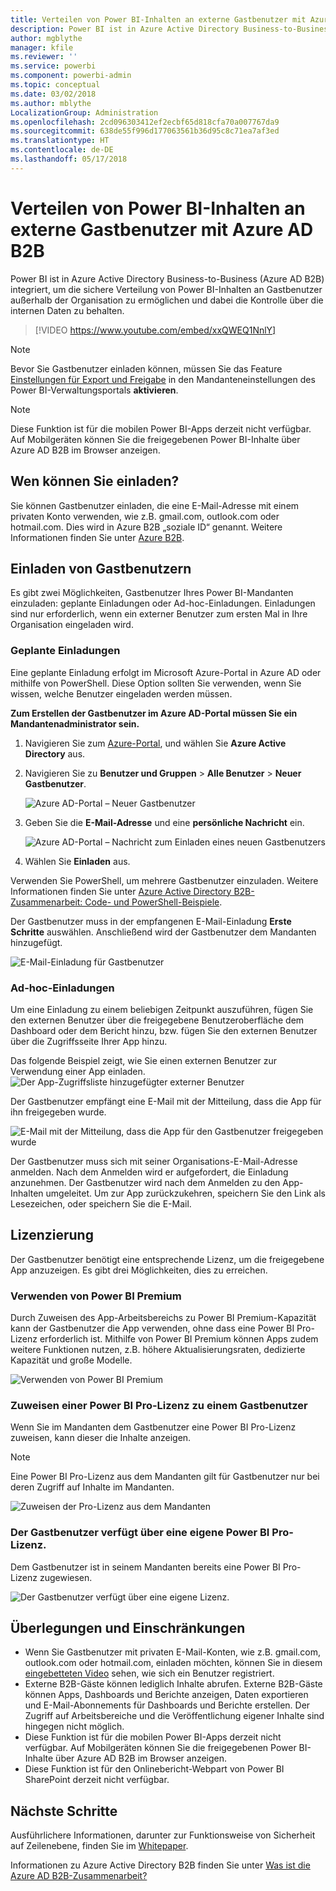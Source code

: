 ```yaml
---
title: Verteilen von Power BI-Inhalten an externe Gastbenutzer mit Azure AD B2B
description: Power BI ist in Azure Active Directory Business-to-Business (Azure AD B2B) integriert, um die sichere Verteilung von Power BI-Inhalten an Gastbenutzer außerhalb der Organisation zu ermöglichen.
author: mgblythe
manager: kfile
ms.reviewer: ''
ms.service: powerbi
ms.component: powerbi-admin
ms.topic: conceptual
ms.date: 03/02/2018
ms.author: mblythe
LocalizationGroup: Administration
ms.openlocfilehash: 2cd096303412ef2ecbf65d818cfa70a007767da9
ms.sourcegitcommit: 638de55f996d177063561b36d95c8c71ea7af3ed
ms.translationtype: HT
ms.contentlocale: de-DE
ms.lasthandoff: 05/17/2018
---
```

# <a name="distribute-power-bi-content-to-external-guest-users-with-azure-ad-b2b"></a>Verteilen von Power BI-Inhalten an externe Gastbenutzer mit Azure AD B2B

Power BI ist in Azure Active Directory Business-to-Business (Azure AD B2B) integriert, um die sichere Verteilung von Power BI-Inhalten an Gastbenutzer außerhalb der Organisation zu ermöglichen und dabei die Kontrolle über die internen Daten zu behalten.

> [!VIDEO https://www.youtube.com/embed/xxQWEQ1NnlY]

> [!NOTE]
> Bevor Sie Gastbenutzer einladen können, müssen Sie das Feature [Einstellungen für Export und Freigabe](service-admin-portal.md#export-and-sharing-settings) in den Mandanteneinstellungen des Power BI-Verwaltungsportals **aktivieren**.

> [!NOTE]
> Diese Funktion ist für die mobilen Power BI-Apps derzeit nicht verfügbar. Auf Mobilgeräten können Sie die freigegebenen Power BI-Inhalte über Azure AD B2B im Browser anzeigen. 

## <a name="who-can-you-invite"></a>Wen können Sie einladen?

Sie können Gastbenutzer einladen, die eine E-Mail-Adresse mit einem privaten Konto verwenden, wie z.B. gmail.com, outlook.com oder hotmail.com. Dies wird in Azure B2B „soziale ID“ genannt. Weitere Informationen finden Sie unter [Azure B2B](https://docs.microsoft.com/en-us/azure/active-directory/active-directory-b2b-what-is-azure-ad-b2b).

## <a name="invite-guest-users"></a>Einladen von Gastbenutzern

Es gibt zwei Möglichkeiten, Gastbenutzer Ihres Power BI-Mandanten einzuladen: geplante Einladungen oder Ad-hoc-Einladungen. Einladungen sind nur erforderlich, wenn ein externer Benutzer zum ersten Mal in Ihre Organisation eingeladen wird.

### <a name="planned-invites"></a>Geplante Einladungen

Eine geplante Einladung erfolgt im Microsoft Azure-Portal in Azure AD oder mithilfe von PowerShell. Diese Option sollten Sie verwenden, wenn Sie wissen, welche Benutzer eingeladen werden müssen. 

**Zum Erstellen der Gastbenutzer im Azure AD-Portal müssen Sie ein Mandantenadministrator sein.**

1. Navigieren Sie zum [Azure-Portal](https://portal.azure.com), und wählen Sie **Azure Active Directory** aus.

2. Navigieren Sie zu **Benutzer und Gruppen** > **Alle Benutzer** > **Neuer Gastbenutzer**.

    ![Azure AD-Portal – Neuer Gastbenutzer](media/service-admin-azure-ad-b2b/azuread-portal-new-guest-user.png)

3. Geben Sie die **E-Mail-Adresse** und eine **persönliche Nachricht** ein.

    ![Azure AD-Portal – Nachricht zum Einladen eines neuen Gastbenutzers](media/service-admin-azure-ad-b2b/azuread-portal-invite-message.png)

4. Wählen Sie **Einladen** aus.

Verwenden Sie PowerShell, um mehrere Gastbenutzer einzuladen. Weitere Informationen finden Sie unter [Azure Active Directory B2B-Zusammenarbeit: Code- und PowerShell-Beispiele](https://docs.microsoft.com/azure/active-directory/b2b/code-samples).

Der Gastbenutzer muss in der empfangenen E-Mail-Einladung **Erste Schritte** auswählen. Anschließend wird der Gastbenutzer dem Mandanten hinzugefügt.

![E-Mail-Einladung für Gastbenutzer](media/service-admin-azure-ad-b2b/guest-user-invite-email.png)

### <a name="ad-hoc-invites"></a>Ad-hoc-Einladungen

Um eine Einladung zu einem beliebigen Zeitpunkt auszuführen, fügen Sie den externen Benutzer über die freigegebene Benutzeroberfläche dem Dashboard oder dem Bericht hinzu, bzw. fügen Sie den externen Benutzer über die Zugriffsseite Ihrer App hinzu.

Das folgende Beispiel zeigt, wie Sie einen externen Benutzer zur Verwendung einer App einladen.
![Der App-Zugriffsliste hinzugefügter externer Benutzer](media/service-admin-azure-ad-b2b/power-bi-app-access.png)

Der Gastbenutzer empfängt eine E-Mail mit der Mitteilung, dass die App für ihn freigegeben wurde.

![E-Mail mit der Mitteilung, dass die App für den Gastbenutzer freigegeben wurde](media/service-admin-azure-ad-b2b/guest-user-invite-email2.png)

Der Gastbenutzer muss sich mit seiner Organisations-E-Mail-Adresse anmelden. Nach dem Anmelden wird er aufgefordert, die Einladung anzunehmen. Der Gastbenutzer wird nach dem Anmelden zu den App-Inhalten umgeleitet. Um zur App zurückzukehren, speichern Sie den Link als Lesezeichen, oder speichern Sie die E-Mail.

## <a name="licensing"></a>Lizenzierung

Der Gastbenutzer benötigt eine entsprechende Lizenz, um die freigegebene App anzuzeigen. Es gibt drei Möglichkeiten, dies zu erreichen.

### <a name="use-power-bi-premium"></a>Verwenden von Power BI Premium

Durch Zuweisen des App-Arbeitsbereichs zu Power BI Premium-Kapazität kann der Gastbenutzer die App verwenden, ohne dass eine Power BI Pro-Lizenz erforderlich ist. Mithilfe von Power BI Premium können Apps zudem weitere Funktionen nutzen, z.B. höhere Aktualisierungsraten, dedizierte Kapazität und große Modelle.

![Verwenden von Power BI Premium](media/service-admin-azure-ad-b2b/license-approach1.png)

### <a name="assign-power-bi-pro-license-to-guest-user"></a>Zuweisen einer Power BI Pro-Lizenz zu einem Gastbenutzer

Wenn Sie im Mandanten dem Gastbenutzer eine Power BI Pro-Lizenz zuweisen, kann dieser die Inhalte anzeigen.

> [!NOTE]
> Eine Power BI Pro-Lizenz aus dem Mandanten gilt für Gastbenutzer nur bei deren Zugriff auf Inhalte im Mandanten.

![Zuweisen der Pro-Lizenz aus dem Mandanten](media/service-admin-azure-ad-b2b/license-approach2.png)

### <a name="guest-user-brings-their-own-power-bi-pro-license"></a>Der Gastbenutzer verfügt über eine eigene Power BI Pro-Lizenz.

Dem Gastbenutzer ist in seinem Mandanten bereits eine Power BI Pro-Lizenz zugewiesen.

![Der Gastbenutzer verfügt über eine eigene Lizenz.](media/service-admin-azure-ad-b2b/license-approach3.png)

## <a name="considerations-and-limitations"></a>Überlegungen und Einschränkungen

* Wenn Sie Gastbenutzer mit privaten E-Mail-Konten, wie z.B. gmail.com, outlook.com oder hotmail.com, einladen möchten, können Sie in diesem [eingebetteten Video](https://docs.microsoft.com/en-us/azure/active-directory/active-directory-b2b-redemption-experience) sehen, wie sich ein Benutzer registriert.
* Externe B2B-Gäste können lediglich Inhalte abrufen. Externe B2B-Gäste können Apps, Dashboards und Berichte anzeigen, Daten exportieren und E-Mail-Abonnements für Dashboards und Berichte erstellen. Der Zugriff auf Arbeitsbereiche und die Veröffentlichung eigener Inhalte sind hingegen nicht möglich.
* Diese Funktion ist für die mobilen Power BI-Apps derzeit nicht verfügbar. Auf Mobilgeräten können Sie die freigegebenen Power BI-Inhalte über Azure AD B2B im Browser anzeigen.
* Diese Funktion ist für den Onlinebericht-Webpart von Power BI SharePoint derzeit nicht verfügbar.

## <a name="next-steps"></a>Nächste Schritte

Ausführlichere Informationen, darunter zur Funktionsweise von Sicherheit auf Zeilenebene, finden Sie im [Whitepaper](https://aka.ms/powerbi-b2b-whitepaper).

Informationen zu Azure Active Directory B2B finden Sie unter [Was ist die Azure AD B2B-Zusammenarbeit?](https://docs.microsoft.com/azure/active-directory/active-directory-b2b-what-is-azure-ad-b2b)

